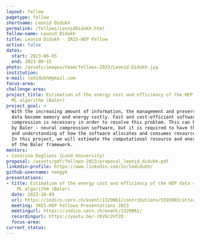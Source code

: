 ```yaml
---
layout: fellow
pagetype: fellow
shortname: Leonid Didukh
permalink: /fellows/LeonidDidukh.html
fellow-name: Leonid Didukh
title: Leonid Didukh - IRIS-HEP Fellow
active: false
dates:
  start: 2023-06-05
  end: 2023-09-15
photo: /assets/images/team/fellows-2023/Leonid-Didukh.jpg
institution:
e-mail: ledidukh@gmail.com
focus-area:
challenge-area:
project_title: Estimation of the energy cost and efficiency of the HEP data compression
  ML algorithm (Baler)
project_goal: >
  With the increasing amount of information, the management and preservation of research
  data become memory and energy costly. Fast and cost-efficient software for data
  compression is necessary in order to resolve this problem. This can be achieved
  by Baler - neural compression software, but it is required to have the information
  and understanding of how the software allocates and consumes resource and energy.
  In this project, we will estimate the computational resource and energy consumption
  of the Baler framework.
mentors:
- Caterina Doglioni (Lund University)
proposal: /assets/pdf/fellows-2023/proposal_leonid_didukh.pdf
linkedin-profile: https://www.linkedin.com/in/ledidukh/
github-username: neogyk
presentations:
- title: Estimation of the energy cost and efficiency of the HEP data compression
    ML algorithm (Baler)
  date: 2023-10-09
  url: https://indico.cern.ch/event/1329061/contributions/5593903/attachments/2729612/4746957/Estimation%20of%20the%20energy%20cost%20and%20efficiency%20of%20the%20HEP%20data%20compression%20ML%20algorithm%20(Baler).pdf
  meeting: IRIS-HEP Fellows Presentations 2023
  meetingurl: https://indico.cern.ch/event/1329061/
  recordingurl: https://youtu.be/-rKVbc2Vf2Q
  focus-area:
current_status:
---
```

